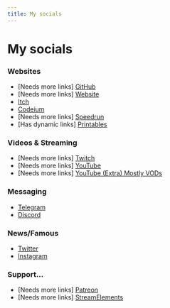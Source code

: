 ```yaml
---
title: My socials
---
```


# My socials


### Websites
- [Needs more links] [GitHub](https://github.com/InfiniteCoder01/)
- [Needs more links] [Website](https://infinitecoder.org)
- [Itch](https://infinitecoder.itch.io/)
- [Codeium](https://codeium.com/profile/infinitecoder)
- [Needs more links] [Speedrun](https://www.speedrun.com/users/InfiniteCoder)
- [Has dynamic links] [Printables](https://www.printables.com/@InfiniteCode\_1546735)

### Videos & Streaming
- [Needs more links] [Twitch](https://www.twitch.tv/infinitecoder01)
- [Needs more links] [YouTube](https://www.youtube.com/@InfiniteCoder01)
- [Needs more links] [YouTube (Extra) Mostly VODs](https://www.youtube.com/@InfiniteCoder02)

### Messaging
- [Telegram](https://t.me/InfiniteCoder02)
- [Discord](https://discord.gg/yHYCKtX9Mt)

### News/Famous
- [Twitter](https://twitter.com/InfiniteCoder01/)
- [Instagram](https://www.instagram.com/dimaprogrammist/)

### Support\.\.\.
- [Needs more links] [Patreon](https://www.patreon.com/InfiniteCoder01)
- [Needs more links] [StreamElements](https://streamelements.com/infinitecoder01)
